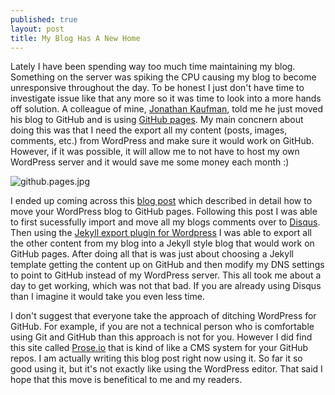 ```yaml
---
published: true
layout: post
title: My Blog Has A New Home
---
```



Lately I have been spending way too much time maintaining my blog.  Something on the server was spiking the CPU causing my blog to become unresponsive throughout the day.  To be honest I just don't have time to investigate issue like that any more so it was time to look into a more hands off solution.  A colleague of mine, [Jonathan Kaufman](http://jkaufman.io/), told me he just moved his blog to GitHub and is using [GitHub pages](https://pages.github.com/).  My main concnern about doing this was that I need the export all my content (posts, images, comments, etc.) from WordPress and make sure it would work on GitHub.  However, if it was possible, it will allow me to not have to host my own WordPress server and it would save me some money each month :) 

![github.pages.jpg]({{site.baseurl}}/assets/media/github.pages.jpg)


I ended up coming across this [blog post](http://www.girliemac.com/blog/2013/12/27/wordpress-to-jekyll/) which described in detail how to move your WordPress blog to GitHub pages.  Following this post I was able to first sucessfully import and move all my blogs comments over to [Disqus](https://disqus.com/).  Then using the [Jekyll export plugin for Wordpress](https://github.com/benbalter/wordpress-to-jekyll-exporter) I was able to export all the other content from my blog into a Jekyll style blog that would work on GitHub pages.  After doing all that is was just about choosing a Jekyll template getting the content up on GitHub and then modify my DNS settings to point to GitHub instead of my WordPress server.  This all took me about a day to get working, which was not that bad.  If you are already using Disqus than I imagine it would take you even less time.

I don't suggest that everyone take the approach of ditching WordPress for GitHub.  For example, if you are not a technical person who is comfortable using Git and GitHub than this approach is not for you.  However I did find this site called [Prose.io](http://prose.io/) that is kind of like a CMS system for your GitHub repos.  I am actually writing this blog post right now using it.  So far it so good using it, but it's not exactly like using the WordPress editor.  That said I hope that this move is benefitical to me and my readers.

